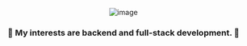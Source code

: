 <div align="center">

![image](https://github.com/user-attachments/assets/fb4ccb6b-62a5-480f-a786-c460ee305537)

### 🔎 My interests are backend and full-stack development. 🔎
</div>




